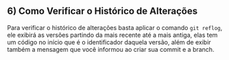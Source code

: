 ## 6) Como Verificar o Histórico de Alterações

Para verificar o histórico de alterações basta aplicar o comando `git reflog`, ele exibirá as versões partindo da mais recente até a mais antiga, elas tem um código no início que é o identificador daquela versão, além de exibir também a mensagem que você informou ao criar sua commit e a branch.
